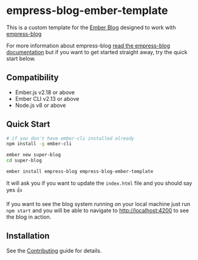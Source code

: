 # empress-blog-ember-template

This is a custom template for the [Ember Blog](https://blog.emberjs.com) designed to work with [empress-blog](https://github.com/stonecircle/empress-blog)

For more information about empress-blog [read the empress-blog
documentation](https://github.com/empress/empress-blog/blob/master/README.md) but if you want to
get started straight away, try the quick start below.

Compatibility
------------------------------------------------------------------------------

* Ember.js v2.18 or above
* Ember CLI v2.13 or above
* Node.js v8 or above

Quick Start
------------------------------------------------------------------------------

```sh
# if you don't have ember-cli installed already
npm install -g ember-cli

ember new super-blog
cd super-blog

ember install empress-blog empress-blog-ember-template
```

It will ask you if you want to update the `index.html` file and you should say yes 👍

If you want to see the blog system running on your local machine just run `npm start` and you will
be able to navigate to  [http://localhost:4200](http://localhost:4200) to see the blog in action.


Installation
------------------------------------------------------------------------------

See the [Contributing](CONTRIBUTING.md) guide for details.
